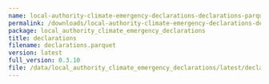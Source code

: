 ```yaml
---
name: local-authority-climate-emergency-declarations-declarations-parquet
permalink: /downloads/local-authority-climate-emergency-declarations-declarations-parquet/latest
package: local_authority_climate_emergency_declarations
title: declarations
filename: declarations.parquet
version: latest
full_version: 0.3.10
file: /data/local_authority_climate_emergency_declarations/latest/declarations.parquet
---
```


